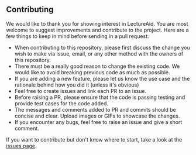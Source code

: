 ## Contributing
We would like to thank you for showing interest in LectureAid. You are most welcome to suggest improvements and contribute to the project. Here are a few things to keep in mind before sending in a pull request:
* When contributing to this repository, please first discuss the change you wish to make via issue, email, or any other method with the owners of this repository.
* There must be a really good reason to change the existing code. We would like to avoid breaking previous code as much as possible.
* If you are adding a new feature, please let us know the use case and the rationale behind how you did it (unless it's obvious)
* Feel free to create issues and link each PR to an issue. 
* Before raising a PR, please ensure that the code is passing testing and provide test cases for the code added.
* The messages and comments added to PR and commits should be concise and clear. Upload images or GIFs to showcase the changes.
* If you encounter any bugs, feel free to raise an issue and give a short comment.

If you want to contribute but don't know where to start, take a look at the [issues page](https://github.com/mtkumar123/CSC510_Project_LectureAid/issues).


